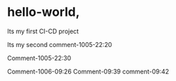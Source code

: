# hello-world,

Its my first CI-CD project

Its my second comment-1005-22:20

Comment-1005-22:30

Comment-1006-09:26
Comment-09:39
comment-09:42

